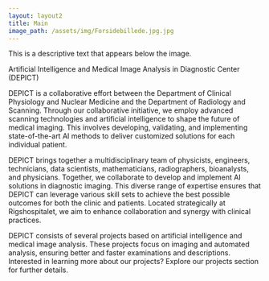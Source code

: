 ```yaml
---
layout: layout2
title: Main
image_path: /assets/img/Forsidebillede.jpg.jpg
---
```


This is a descriptive text that appears below the image.

Artificial Intelligence and Medical Image Analysis in Diagnostic Center (DEPICT)

DEPICT is a collaborative effort between the Department of Clinical Physiology and Nuclear Medicine and the Department of Radiology and Scanning. Through our collaborative initiative, we employ advanced scanning technologies and artificial intelligence to shape the future of medical imaging. This involves developing, validating, and implementing state-of-the-art AI methods to deliver customized solutions for each individual patient.

DEPICT brings together a multidisciplinary team of physicists, engineers, technicians, data scientists, mathematicians, radiographers, bioanalysts, and physicians. Together, we collaborate to develop and implement AI solutions in diagnostic imaging. This diverse range of expertise ensures that DEPICT can leverage various skill sets to achieve the best possible outcomes for both the clinic and patients. Located strategically at Rigshospitalet, we aim to enhance collaboration and synergy with clinical practices.

DEPICT consists of several projects based on artificial intelligence and medical image analysis. These projects focus on imaging and automated analysis, ensuring better and faster examinations and descriptions. Interested in learning more about our projects? Explore our projects section for further details.
